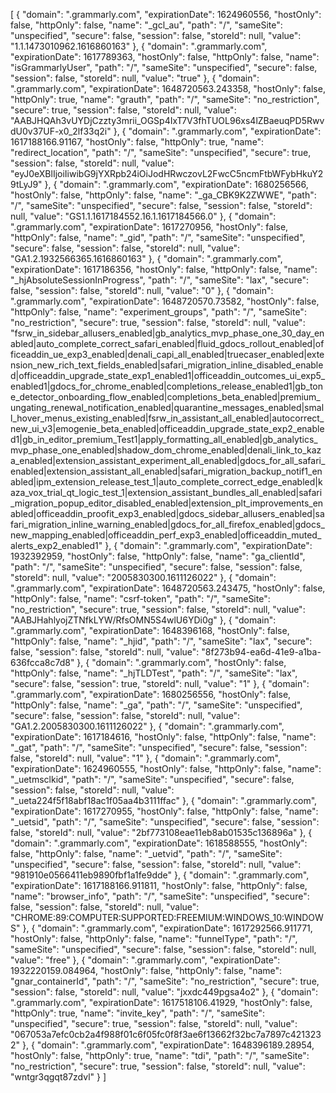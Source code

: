 [
    {
        "domain": ".grammarly.com",
        "expirationDate": 1624960556,
        "hostOnly": false,
        "httpOnly": false,
        "name": "_gcl_au",
        "path": "/",
        "sameSite": "unspecified",
        "secure": false,
        "session": false,
        "storeId": null,
        "value": "1.1.1473010962.1616860163"
    },
    {
        "domain": ".grammarly.com",
        "expirationDate": 1617789363,
        "hostOnly": false,
        "httpOnly": false,
        "name": "isGrammarlyUser",
        "path": "/",
        "sameSite": "unspecified",
        "secure": false,
        "session": false,
        "storeId": null,
        "value": "true"
    },
    {
        "domain": ".grammarly.com",
        "expirationDate": 1648720563.243358,
        "hostOnly": false,
        "httpOnly": true,
        "name": "grauth",
        "path": "/",
        "sameSite": "no_restriction",
        "secure": true,
        "session": false,
        "storeId": null,
        "value": "AABJHQAh3vUYDjCzzty3mrii_OGSp4IxT7V3fhTUOL96xs4lZBaeuqPD5RwvdU0v37UF-x0_2lf33q2i"
    },
    {
        "domain": ".grammarly.com",
        "expirationDate": 1617188166.91167,
        "hostOnly": false,
        "httpOnly": true,
        "name": "redirect_location",
        "path": "/",
        "sameSite": "unspecified",
        "secure": true,
        "session": false,
        "storeId": null,
        "value": "eyJ0eXBlIjoiIiwibG9jYXRpb24iOiJodHRwczovL2FwcC5ncmFtbWFybHkuY29tLyJ9"
    },
    {
        "domain": ".grammarly.com",
        "expirationDate": 1680256566,
        "hostOnly": false,
        "httpOnly": false,
        "name": "_ga_CBK9K2ZWWE",
        "path": "/",
        "sameSite": "unspecified",
        "secure": false,
        "session": false,
        "storeId": null,
        "value": "GS1.1.1617184552.16.1.1617184566.0"
    },
    {
        "domain": ".grammarly.com",
        "expirationDate": 1617270956,
        "hostOnly": false,
        "httpOnly": false,
        "name": "_gid",
        "path": "/",
        "sameSite": "unspecified",
        "secure": false,
        "session": false,
        "storeId": null,
        "value": "GA1.2.1932566365.1616860163"
    },
    {
        "domain": ".grammarly.com",
        "expirationDate": 1617186356,
        "hostOnly": false,
        "httpOnly": false,
        "name": "_hjAbsoluteSessionInProgress",
        "path": "/",
        "sameSite": "lax",
        "secure": false,
        "session": false,
        "storeId": null,
        "value": "0"
    },
    {
        "domain": ".grammarly.com",
        "expirationDate": 1648720570.73582,
        "hostOnly": false,
        "httpOnly": false,
        "name": "experiment_groups",
        "path": "/",
        "sameSite": "no_restriction",
        "secure": true,
        "session": false,
        "storeId": null,
        "value": "fsrw_in_sidebar_allusers_enabled|gb_analytics_mvp_phase_one_30_day_enabled|auto_complete_correct_safari_enabled|fluid_gdocs_rollout_enabled|officeaddin_ue_exp3_enabled|denali_capi_all_enabled|truecaser_enabled|extension_new_rich_text_fields_enabled|safari_migration_inline_disabled_enabled|officeaddin_upgrade_state_exp1_enabled1|officeaddin_outcomes_ui_exp5_enabled1|gdocs_for_chrome_enabled|completions_release_enabled1|gb_tone_detector_onboarding_flow_enabled|completions_beta_enabled|premium_ungating_renewal_notification_enabled|quarantine_messages_enabled|small_hover_menus_existing_enabled|fsrw_in_assistant_all_enabled|autocorrect_new_ui_v3|emogenie_beta_enabled|officeaddin_upgrade_state_exp2_enabled1|gb_in_editor_premium_Test1|apply_formatting_all_enabled|gb_analytics_mvp_phase_one_enabled|shadow_dom_chrome_enabled|denali_link_to_kaza_enabled|extension_assistant_experiment_all_enabled|gdocs_for_all_safari_enabled|extension_assistant_all_enabled|safari_migration_backup_notif1_enabled|ipm_extension_release_test_1|auto_complete_correct_edge_enabled|kaza_vox_trial_qt_logic_test_1|extension_assistant_bundles_all_enabled|safari_migration_popup_editor_disabled_enabled|extension_plt_improvements_enabled|officeaddin_proofit_exp3_enabled|gdocs_sidebar_allusers_enabled|safari_migration_inline_warning_enabled|gdocs_for_all_firefox_enabled|gdocs_new_mapping_enabled|officeaddin_perf_exp3_enabled|officeaddin_muted_alerts_exp2_enabled1"
    },
    {
        "domain": ".grammarly.com",
        "expirationDate": 1932392959,
        "hostOnly": false,
        "httpOnly": false,
        "name": "ga_clientId",
        "path": "/",
        "sameSite": "unspecified",
        "secure": false,
        "session": false,
        "storeId": null,
        "value": "2005830300.1611126022"
    },
    {
        "domain": ".grammarly.com",
        "expirationDate": 1648720563.243475,
        "hostOnly": false,
        "httpOnly": false,
        "name": "csrf-token",
        "path": "/",
        "sameSite": "no_restriction",
        "secure": true,
        "session": false,
        "storeId": null,
        "value": "AABJHahlyojZTNfkLYW/RfsOMN5S4wlU6YDi0g"
    },
    {
        "domain": ".grammarly.com",
        "expirationDate": 1648396168,
        "hostOnly": false,
        "httpOnly": false,
        "name": "_hjid",
        "path": "/",
        "sameSite": "lax",
        "secure": false,
        "session": false,
        "storeId": null,
        "value": "8f273b94-ea6d-41e9-a1ba-636fcca8c7d8"
    },
    {
        "domain": ".grammarly.com",
        "hostOnly": false,
        "httpOnly": false,
        "name": "_hjTLDTest",
        "path": "/",
        "sameSite": "lax",
        "secure": false,
        "session": true,
        "storeId": null,
        "value": "1"
    },
    {
        "domain": ".grammarly.com",
        "expirationDate": 1680256556,
        "hostOnly": false,
        "httpOnly": false,
        "name": "_ga",
        "path": "/",
        "sameSite": "unspecified",
        "secure": false,
        "session": false,
        "storeId": null,
        "value": "GA1.2.2005830300.1611126022"
    },
    {
        "domain": ".grammarly.com",
        "expirationDate": 1617184616,
        "hostOnly": false,
        "httpOnly": false,
        "name": "_gat",
        "path": "/",
        "sameSite": "unspecified",
        "secure": false,
        "session": false,
        "storeId": null,
        "value": "1"
    },
    {
        "domain": ".grammarly.com",
        "expirationDate": 1624960555,
        "hostOnly": false,
        "httpOnly": false,
        "name": "_uetmsclkid",
        "path": "/",
        "sameSite": "unspecified",
        "secure": false,
        "session": false,
        "storeId": null,
        "value": "_ueta224f5f18abf18ac1f05aa4b3111ffac"
    },
    {
        "domain": ".grammarly.com",
        "expirationDate": 1617270955,
        "hostOnly": false,
        "httpOnly": false,
        "name": "_uetsid",
        "path": "/",
        "sameSite": "unspecified",
        "secure": false,
        "session": false,
        "storeId": null,
        "value": "2bf773108eae11eb8ab01535c136896a"
    },
    {
        "domain": ".grammarly.com",
        "expirationDate": 1618588555,
        "hostOnly": false,
        "httpOnly": false,
        "name": "_uetvid",
        "path": "/",
        "sameSite": "unspecified",
        "secure": false,
        "session": false,
        "storeId": null,
        "value": "981910e0566411eb9890fbf1a1fe9dde"
    },
    {
        "domain": ".grammarly.com",
        "expirationDate": 1617188166.911811,
        "hostOnly": false,
        "httpOnly": false,
        "name": "browser_info",
        "path": "/",
        "sameSite": "unspecified",
        "secure": false,
        "session": false,
        "storeId": null,
        "value": "CHROME:89:COMPUTER:SUPPORTED:FREEMIUM:WINDOWS_10:WINDOWS"
    },
    {
        "domain": ".grammarly.com",
        "expirationDate": 1617292566.911771,
        "hostOnly": false,
        "httpOnly": false,
        "name": "funnelType",
        "path": "/",
        "sameSite": "unspecified",
        "secure": false,
        "session": false,
        "storeId": null,
        "value": "free"
    },
    {
        "domain": ".grammarly.com",
        "expirationDate": 1932220159.084964,
        "hostOnly": false,
        "httpOnly": false,
        "name": "gnar_containerId",
        "path": "/",
        "sameSite": "no_restriction",
        "secure": true,
        "session": false,
        "storeId": null,
        "value": "jxxdc449pgsa4o2"
    },
    {
        "domain": ".grammarly.com",
        "expirationDate": 1617518106.41929,
        "hostOnly": false,
        "httpOnly": true,
        "name": "invite_key",
        "path": "/",
        "sameSite": "unspecified",
        "secure": true,
        "session": false,
        "storeId": null,
        "value": "067053a7efc0cb2a4f988f01c6f05fc0f8f3ae6f13662f32bc7a7897c4213232"
    },
    {
        "domain": ".grammarly.com",
        "expirationDate": 1648396189.28954,
        "hostOnly": false,
        "httpOnly": true,
        "name": "tdi",
        "path": "/",
        "sameSite": "no_restriction",
        "secure": true,
        "session": false,
        "storeId": null,
        "value": "wntgr3qgqt87zdvl"
    }
]
